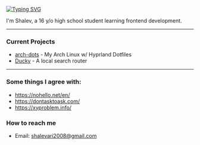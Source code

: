<p align="left">
    <a href="https://git.io/typing-svg"><img src="https://readme-typing-svg.demolab.com?font=JetBrains+Mono+Nl&size=23&duration=1&color=F6C177&vCenter=true&repeat=false&width=435&lines=Shalev+Ari" alt="Typing SVG" /></a>
</p>

<p align="left">
    I'm Shalev, a 16 y/o high school student learning frontend development.<br />
</p>

---

<h3 align="left">Current Projects</h3>

- [arch-dots](https://github.com/ShalevAri/arch-dots) - My Arch Linux w/ Hyprland Dotfiles
- [Ducky](https://github.com/ShalevAri/ducky) - A local search router


---

<h3 align="left">Some things I agree with:</h3>

- https://nohello.net/en/
- https://dontasktoask.com/
- https://xyproblem.info/

<h3 align="left">How to reach me</h3>

- Email: shalevari2008@gmail.com
